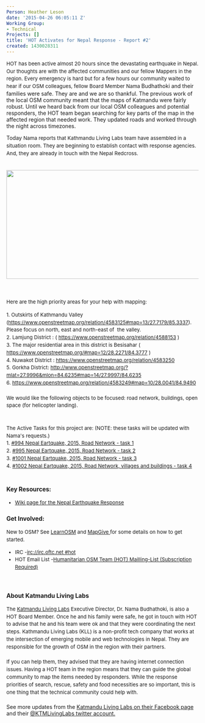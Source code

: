 ```yaml
---
Person: Heather Leson
date: '2015-04-26 06:05:11 Z'
Working Group:
- Technical
Projects: []
title: 'HOT Activates for Nepal Response - Report #2'
created: 1430028311
---
```

<p><span style="line-height: 1.5; font-size: 13.2px;">HOT has been active almost 20 hours since the devastating earthquake in Nepal. Our thoughts are with the affected communities and our fellow Mappers in the region. Every emergency is hard but for a few hours our community waited to hear if our OSM colleagues, fellow Board Member Nama </span>Budhathoki and their families were safe. They are and we are so thankful. The previous work of the local OSM community meant that the maps of Katmandu were fairly robust. Until we heard back from our local OSM colleagues and potential responders, the HOT team began searching for key parts of the map in the affected region that needed work. They updated roads and worked through the night across timezones.</p><p>Today <span style="line-height: 1.5; font-size: 13.2px;">Nama reports that Kathmandu Living Labs team have assembled in a situation room. They are beginning to establish contact with response agencies. And, they are already in touch with the Nepal Redcross.</span></p><p><span style="line-height: 1.5; font-size: 13.2px;"><br></span><img class="image-large" src="/sites/default/files/styles/large/public/Katmandu%20Living%20Labs%20for%20Nepal%20Earthquake_0.png?itok=74W3e6jH" alt="" height="285" width="510">&nbsp;</p><p><span style="line-height: 1.5; font-size: 13.2px;"><br>Here are the high priority areas for your help with mapping:</span></p><div style="font-size: 13.2px; line-height: 19.8px;">1. Outskirts of Kathmandu Valley (<a href="https://www.openstreetmap.org/relation/4583125#map=13/27.7179/85.3337" target="_blank">https://www.openstreetmap.org/relation/4583125#map=13/27.7179/85.3337</a>). Please focus on north, east and north-east of&nbsp; the valley.<br>2. Lamjung District : ( <a href="https://www.openstreetmap.org/relation/4588153" target="_blank">https://www.openstreetmap.org/relation/4588153</a> )</div><div style="font-size: 13.2px; line-height: 19.8px;">3. The major residential area in this district is Besisahar ( <a href="https://www.openstreetmap.org/#map=12/28.2271/84.3777" target="_blank">https://www.openstreetmap.org/#map=12/28.2271/84.3777</a> )</div><div style="font-size: 13.2px; line-height: 19.8px;"><div>4. Nuwakot District :&nbsp;<a href="https://www.openstreetmap.org/relation/4583250" target="_blank">https://www.openstreetmap.org/relation/4583250</a></div><div>5. Gorkha District:&nbsp;<a href="http://www.openstreetmap.org/?mlat=27.9996&amp;mlon=84.6235#map=14/27.9997/84.6235" target="_blank">http://www.openstreetmap.org/?mlat=27.9996&amp;mlon=84.6235#map=14/27.9997/84.6235</a><br>6. <a href="https://www.openstreetmap.org/relation/4583249#map=10/28.0041/84.9490" target="_blank">https://www.openstreetmap.org/relation/4583249#map=10/28.0041/84.9490</a><br><br></div><div>We would like the following objects to be focused: road network, buildings, open space (for helicopter landing).</div><div>&nbsp;</div><div>&nbsp;</div><div>The Active Tasks for this project are: (NOTE: these tasks will be updated with Nama's requests.)</div><div>1. <a href="http://tasks.hotosm.org/project/994">#994 Nepal Eartquake, 2015, Road Network - task 1 </a></div><div>2. <a href="http://tasks.hotosm.org/project/995">#995 Nepal Eartquake, 2015, Road Network - task 2 </a></div><div>3. <a href="http://tasks.hotosm.org/project/1001">#1001 Nepal Eartquake, 2015, Road Network - task 3 </a></div><div>4. <a href="http://tasks.hotosm.org/project/1002">#1002 Nepal Eartquake, 2015, Road Network, villages and buildings - task 4 </a></div><div>&nbsp;</div><div><h3 dir="ltr">Key Resources:</h3><ul><li dir="ltr"><a href="http://wiki.openstreetmap.org/wiki/2015_Nepal_earthquake" target="_blank">Wiki page for the Nepal Earthquake Response</a></li></ul><h3 dir="ltr">Get Involved:</h3><p>New to OSM? See <a href="http://learnosm.org/en/">LearnOSM</a> and <a href="http://mapgive.state.gov/">MapGive </a>for some details on how to get started.</p><ul><li dir="ltr">IRC -<a href="https://kiwiirc.com/client/irc.oftc.net/hot">irc://irc.oftc.net #hot</a></li><li dir="ltr">HOT Email List -<a href="https://lists.openstreetmap.org/listinfo/hot">Humanitarian OSM Team (HOT) Mailling-List (Subscription Required)</a></li></ul></div><div>&nbsp;</div><h3>About Katmandu Living Labs</h3>The <a href="%20http://www.kathmandulivinglabs.org/" target="_blank">Katmandu Living Labs</a> Executive Director, Dr. Nama Budhathoki, is also a HOT Board Member. Once he and his family were safe, he got in touch with HOT to advise that he and his team were ok and that they were coordinating the next steps. <span data-reactid=".1.0.0">Kathmandu Living Labs (KLL) is a non-profit tech company that works at the intersection of emerging mobile and web technologies in Nepal. They are responsible for the growth of OSM in the region with their partners.&nbsp;</span></div><div style="font-size: 13.2px; line-height: 19.8px;">&nbsp;</div><div style="font-size: 13.2px; line-height: 19.8px;"><span data-reactid=".1.0.0">If you can help them, they advised that they are having internet connection issues. Having a HOT team in the region means that they can guide the global community to map the items needed by responders. While the response priorities of search, rescue, safety and food necessities are so important, this is one thing that the technical community could help with. </span></div><div style="font-size: 13.2px; line-height: 19.8px;">&nbsp;</div><div><span data-reactid=".1.0.0">See more updates from the <a href="https://www.facebook.com/kathmandulivinglabs?fref=nf" target="_blank">Katmandu Living Labs on their Facebook page </a></span>and their <a href="https://twitter.com/KTMLivingLabs" target="_blank">@KTMLivingLabs twitter account. </a></div><p>&nbsp;</p><div style="font-size: 13.2px; line-height: 19.8px;"><div><p>&nbsp;</p></div></div>
